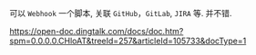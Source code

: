 可以 `Webhook` 一个脚本, 关联 `GitHub`，`GitLab`, `JIRA` 等. 并不错.

https://open-doc.dingtalk.com/docs/doc.htm?spm=0.0.0.0.CHloAT&treeId=257&articleId=105733&docType=1
